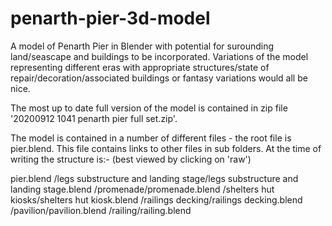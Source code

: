 # penarth-pier-3d-model
A model of Penarth Pier in Blender with potential for surounding land/seascape and buildings to be incorporated. Variations of the model representing different eras with appropriate structures/state of repair/decoration/associated buildings or fantasy variations would all be nice.

The most up to date full version of the model is contained in zip file '20200912 1041 penarth pier full set.zip'.

The model is contained in a number of different files - the root file is pier.blend. This file contains links to other files in sub folders. At the time of writing the structure is:-
(best viewed by clicking on 'raw')

pier.blend
        /legs substructure and landing stage/legs substructure and landing stage.blend
        /promenade/promenade.blend
        /shelters hut kiosks/shelters hut kiosk.blend
        /railings decking/railings decking.blend
        /pavilion/pavilion.blend
        /railing/railing.blend

